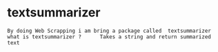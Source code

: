 # textsummarizer
    By doing Web Scrapping i am bring a package called  textsummarizer             what is textsummarizer ?      Takes a string and return summarized text 
